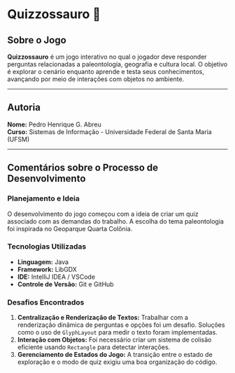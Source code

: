 # Quizzossauro 🦖

## Sobre o Jogo
**Quizzossauro** é um jogo interativo no qual o jogador deve responder perguntas relacionadas a paleontologia, geografia e cultura local. O objetivo é explorar o cenário enquanto aprende e testa seus conhecimentos, avançando por meio de interações com objetos no ambiente.

---

## Autoria
**Nome:** Pedro Henrique G. Abreu  
**Curso:** Sistemas de Informação - Universidade Federal de Santa Maria (UFSM)

---

## Comentários sobre o Processo de Desenvolvimento
### Planejamento e Ideia
O desenvolvimento do jogo começou com a ideia de criar um quiz associado com as demandas do trabalho. A escolha do tema paleontologia foi inspirada no Geoparque Quarta Colônia.

### Tecnologias Utilizadas
- **Linguagem:** Java
- **Framework:** LibGDX
- **IDE:** IntelliJ IDEA / VSCode
- **Controle de Versão:** Git e GitHub

### Desafios Encontrados
1. **Centralização e Renderização de Textos:** 
   Trabalhar com a renderização dinâmica de perguntas e opções foi um desafio. Soluções como o uso de `GlyphLayout` para medir o texto foram implementadas.
2. **Interação com Objetos:**
   Foi necessário criar um sistema de colisão eficiente usando `Rectangle` para detectar interações.
3. **Gerenciamento de Estados do Jogo:**
   A transição entre o estado de exploração e o modo de quiz exigiu uma boa organização do código.
